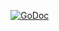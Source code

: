 [![GoDoc](https://godoc.org/github.com/go-ng/slices?status.svg)](https://pkg.go.dev/github.com/go-ng/slices?tab=doc)